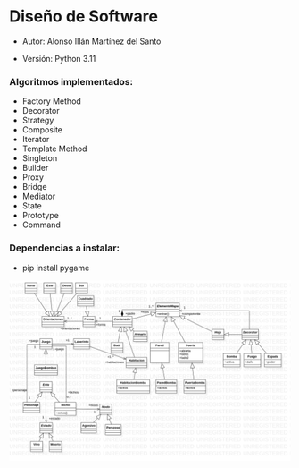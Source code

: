 # Diseño de Software

- Autor: Alonso Illán Martínez del Santo

- Versión: Python 3.11

### Algoritmos implementados:
  - Factory Method
  - Decorator
  - Strategy
  - Composite
  - Iterator
  - Template Method
  - Singleton
  - Builder
  - Proxy
  - Bridge
  - Mediator
  - State
  - Prototype
  - Command

### Dependencias a instalar:
  - pip install pygame

![StarUML FM](https://github.com/developwannabe/laberintoPython/blob/main/UML.png?raw=true)
